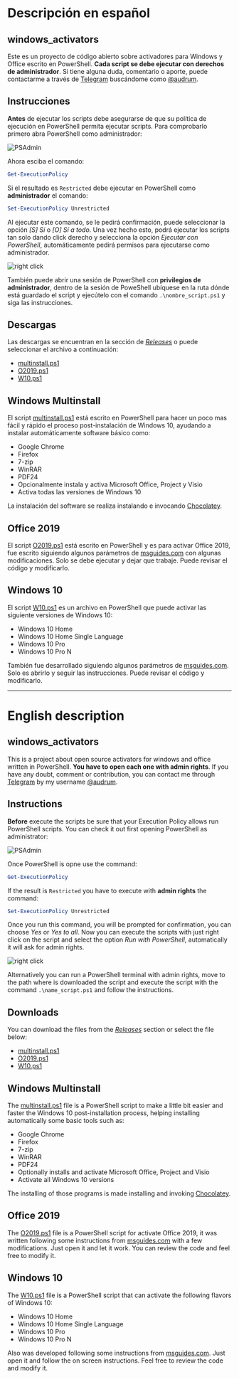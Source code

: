 # Descripción en español

## windows_activators

Este es un proyecto de código abierto sobre activadores para Windows y Office escrito en PowerShell. **Cada script se debe ejecutar con derechos de administrador**. Si tiene alguna duda, comentario o aporte, puede contactarme a través de [Telegram](https://telegram.org) buscándome como [@audrum](https://t.me/audrum).


## Instrucciones

**Antes** de ejecutar los scripts debe asegurarse de que su política de ejecución en PowerShell permita ejecutar scripts. Para comprobarlo primero abra PowerShell como administrador:

![PSAdmin](assets/PSAdminES.png)

Ahora esciba el comando:

```Powershell
Get-ExecutionPolicy
```

Si el resultado es ``Restricted`` debe ejecutar en PowerShell como **administrador** el comando: 

```Powershell
Set-ExecutionPolicy Unrestricted
```

Al ejecutar este comando, se le pedirá confirmación, puede seleccionar la opción _[S] Sí_ o _[O] Sí a todo_. Una vez hecho esto, podrá ejecutar los scripts tan solo dando click derecho y selecciona la opción _Ejecutar con PowerShell_, automáticamente pedirá permisos para ejecutarse como administrador.

![right click](assets/m9OXmutwkK.png)

También puede abrir una sesión de PowerShell con **privilegios de administrador**, dentro de la sesión de PoweShell ubíquese en la ruta dónde está guardado el script y ejecútelo con el comando ``.\nombre_script.ps1`` y siga las instrucciones.

## Descargas

Las descargas se encuentran en la sección de [_Releases_](https://github.com/Audrum/windows_activators/releases) o puede seleccionar el archivo a continuación:

* [multinstall.ps1](https://github.com/Audrum/windows_activators/releases/download/0.2/multinstall.ps1)
* [O2019.ps1](https://github.com/Audrum/windows_activators/releases/download/O2019-v0.1/O2019.ps1)
* [W10.ps1](https://github.com/Audrum/windows_activators/releases/download/w10-v0.1/W10.ps1)


## Windows Multinstall

El script [multinstall.ps1](https://github.com/Audrum/windows_activators/blob/master/multinstall.ps1) está escrito en PowerShell para hacer un poco mas fácil y rápido el proceso post-instalación de Windows 10, ayudando a instalar automáticamente software básico como:

* Google Chrome
* Firefox
* 7-zip
* WinRAR
* PDF24
* Opcionalmente instala y activa Microsoft Office, Project y Visio
* Activa todas las versiones de Windows 10

La instalación del software se realiza instalando e invocando [Chocolatey](https://chocolatey.org/).


## Office 2019

El script [O2019.ps1](https://github.com/Audrum/windows_activators/blob/master/O2019.ps1) está escrito en PowerShell y es para activar Office 2019, fue escrito siguiendo algunos parámetros de [msguides.com](https://msguides.com/) con algunas modificaciones. Solo se debe ejecutar y dejar que trabaje. Puede revisar el código y modificarlo. 


## Windows 10

El script [W10.ps1](https://github.com/Audrum/windows_activators/blob/master/W10.ps1) es un archivo en PowerShell que puede activar las siguiente versiones de Windows 10:

* Windows 10 Home
* Windows 10 Home Single Language
* Windows 10 Pro
* Windows 10 Pro N

También fue desarrollado siguiendo algunos parámetros de [msguides.com](https://msguides.com). Solo es abrirlo y seguir las instrucciones. Puede revisar el código y modificarlo.

---

# English description

## windows_activators

This is a project about open source activators for windows and office written in PowerShell. **You have to open each one with admin rights**. If you have any doubt, comment or contribution, you can contact me through [Telegram](https://telegram.org) by my username [@audrum](https://t.me/audrum).


## Instructions

**Before** execute the scripts be sure that your Execution Policy allows run PowerShell scripts. You can check it out first opening PowerShell as administrator:

![PSAdmin](assets/JkUJ8f79I1.png)

Once PowerShell is opne use the command:

```Powershell
Get-ExecutionPolicy
```

If the result is ``Restricted`` you have to execute with **admin rights** the command:

```Powershell
Set-ExecutionPolicy Unrestricted
```

Once you run this command, you will be prompted for confirmation, you can choose _Yes_ or _Yes to all_. Now you can execute the scripts with just right click on the script and select the option _Run with PowerShell_, automatically it will ask for admin rights.   

![right click](assets/OBAMPu64uG.png)

Alternatively you can run a PowerShell terminal with admin rights, move to the path where is downloaded the script and execute the script with the command ``.\name_script.ps1`` and follow the instructions.

## Downloads

You can download the files from the [_Releases_](https://github.com/Audrum/windows_activators/releases) section or select the file below:

* [multinstall.ps1](https://github.com/Audrum/windows_activators/releases/download/0.2/multinstall.ps1)
* [O2019.ps1](https://github.com/Audrum/windows_activators/releases/download/O2019-v0.1/O2019.ps1)
* [W10.ps1](https://github.com/Audrum/windows_activators/releases/download/w10-v0.1/W10.ps1)


## Windows Multinstall

The [multinstall.ps1](https://github.com/Audrum/windows_activators/blob/master/multinstall.ps1) file is a PowerShell script to make a little bit easier and faster the Windows 10 post-installation process, helping installing automatically some basic tools such as: 

* Google Chrome
* Firefox
* 7-zip
* WinRAR
* PDF24
* Optionally installs and activate Microsoft Office, Project and Visio
* Activate all Windows 10 versions

The installing of those programs is made installing and invoking [Chocolatey](https://chocolatey.org/).


## Office 2019

The [O2019.ps1](https://github.com/Audrum/windows_activators/blob/master/O2019.ps1) file is a PowerShell script for activate Office 2019, it was written following some instructions from [msguides.com](https://msguides.com/) with a few modifications. Just open it and let it work. You can review the code and feel free to modify it. 


## Windows 10

The [W10.ps1](https://github.com/Audrum/windows_activators/blob/master/W10.ps1) file is a PowerShell script that can activate the following flavors of Windows 10:

* Windows 10 Home
* Windows 10 Home Single Language
* Windows 10 Pro
* Windows 10 Pro N

Also was developed following some instructions from [msguides.com](https://msguides.com). Just open it and follow the on screen instructions. Feel free to review the code and modify it.
